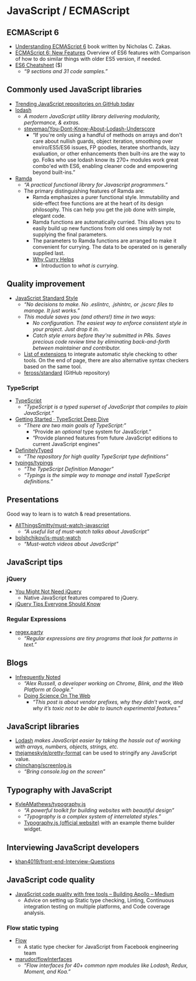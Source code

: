 # JavaScript / ECMAScript



## ECMAScript 6

- [Understanding ECMAScript 6](https://leanpub.com/understandinges6/read) book written by Nicholas C. Zakas.
- [ECMAScript 6: New Features](http://es6-features.org/) Overview of ES6 features with Comparison of how to do similar things with older ES5 version, if needed.
- [ES6 Cheatsheet](https://es6cheatsheet.com/) ($)
  - _“9 sections and 31 code samples.”_


## Commonly used JavaScript libraries

- [Trending JavaScript repositories on GitHub today](https://github.com/trending?l=javascript)
- [lodash](https://lodash.com/)
  - _A modern JavaScript utility library delivering modularity, performance, & extras._
  - [stevemao/You-Dont-Know-About-Lodash-Underscore](https://github.com/stevemao/You-Dont-Know-About-Lodash-Underscore)
    - “If you're only using a handful of methods on arrays and don't care about nullish guards, object iteration, smoothing over enviro/ES5/ES6 issues, FP goodies, iteratee shorthands, lazy evaluation, or other enhancements then built-ins are the way to go. Folks who use lodash know its 270+ modules work great combo'ed with ES6, enabling cleaner code and empowering beyond built-ins.”
- [Ramda](http://ramdajs.com/)
  - _“A practical functional library for Javascript programmers.”_
  - The primary distinguishing features of Ramda are:
    - Ramda emphasizes a purer functional style. Immutability and side-effect free functions are at the heart of its design philosophy. This can help you get the job done with simple, elegant code.
    - Ramda functions are automatically curried. This allows you to easily build up new functions from old ones simply by not supplying the final parameters.
    - The parameters to Ramda functions are arranged to make it convenient for currying. The data to be operated on is generally supplied last.
    - [Why Curry Helps](https://web.archive.org/web/20140714014530/http://hughfdjackson.com/javascript/why-curry-helps)
      - Introduction to _what is currying_.



## Quality improvement

- [JavaScript Standard Style](http://standardjs.com/)
  - _“No decisions to make. No .eslintrc, .jshintrc, or .jscsrc files to manage. It just works.”_
  - _This module saves you (and others!) time in two ways:_
    - _No configuration. The easiest way to enforce consistent style in your project. Just drop it in._
    - _Catch style errors before they're submitted in PRs. Saves precious code review time by eliminating back-and-forth between maintainer and contributor._
  - [List of extensions](http://standardjs.com/awesome.html) to integrate automatic style checking to other tools. On the end of page, there are also alternative syntax checkers based on the same tool.
  - [feross/standard](https://github.com/feross/standard) (GitHub repository)


### TypeScript

- [TypeScript](http://www.typescriptlang.org/)
  - _“TypeScript is a typed superset of JavaScript that compiles to plain JavaScript.”_
- [Getting Started · TypeScript Deep Dive](https://basarat.gitbooks.io/typescript/content/docs/getting-started.html)
  - _“There are two main goals of TypeScript:”_
    - “Provide an _optional_ type system for JavaScript.”
    - “Provide planned features from future JavaScript editions to current JavaScript engines”
- [DefinitelyTyped](http://definitelytyped.org/)
  - _“The repository for high quality TypeScript type definitions”_
- [typings/typings](https://github.com/typings/typings)
  - _“The TypeScript Definition Manager”_
  - _“Typings is the simple way to manage and install TypeScript definitions.”_



## Presentations

Good way to learn is to watch & read presentations.

- [AllThingsSmitty/must-watch-javascript](https://github.com/AllThingsSmitty/must-watch-javascript#must-watch-javascript)
  - _“A useful list of must-watch talks about JavaScript”_
- [bolshchikov/js-must-watch](https://github.com/bolshchikov/js-must-watch)
  - _“Must-watch videos about JavaScript”_



## JavaScript tips


### jQuery

- [You Might Not Need jQuery](http://youmightnotneedjquery.com/)
  - Native JavaScript features compared to jQuery.
- [jQuery Tips Everyone Should Know](https://github.com/AllThingsSmitty/jquery-tips-everyone-should-know)


### Regular Expressions

- [regex.party](http://regex.party/)
  - _“Regular expressions are tiny programs that look for patterns in text.”_



## Blogs

- [Infrequently Noted](https://infrequently.org/)
  - _“Alex Russell, a developer working on Chrome, Blink, and the Web Platform at Google.”_
  - [Doing Science On The Web](https://infrequently.org/2015/08/doing-science-on-the-web/)
    - _“This post is about vendor prefixes, why they didn’t work, and why it’s toxic not to be able to launch experimental features.”_



## JavaScript libraries

- [Lodash](https://lodash.com/) _makes JavaScript easier by taking the hassle out of working with arrays, numbers, objects, strings, etc._
- [thejameskyle/pretty-format](https://github.com/thejameskyle/pretty-format) can be used to stringify any JavaScript value.
- [chinchang/screenlog.js](https://github.com/chinchang/screenlog.js)
  - _“Bring console.log on the screen”_



## Typography with JavaScript

- [KyleAMathews/typography.js](https://github.com/KyleAMathews/typography.js)
  - _“A powerful toolkit for building websites with beautiful design”_
  - _“Typography is a complex system of interrelated styles.”_
  - [Typography.js (official website)](http://kyleamathews.github.io/typography.js/) with an example theme builder widget.



## Interviewing JavaScript developers

- [khan4019/front-end-Interview-Questions](https://github.com/khan4019/front-end-Interview-Questions)



## JavaScript code quality


- [JavaScript code quality with free tools – Building Apollo – Medium](https://medium.com/apollo-stack/javascript-code-quality-with-free-tools-9a6d80e29f2d)
  - Advice on setting up Static type checking, Linting, Continuous integration testing on multiple platforms, and Code coverage analysis.


### Flow static typing

- [Flow](https://www.flowtype.org/)
  - A static type checker for JavaScript from Facebook engineering team
- [marudor/flowInterfaces](https://github.com/marudor/flowInterfaces)
  - _“Flow interfaces for 40+ common npm modules like Lodash, Redux, Moment, and Koa.”_
